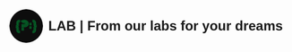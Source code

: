 <div style="display: flex; align-items: center; justify-content: center; gap: 10px;">
  <img 
    src="./public/logo.png" 
    alt="lab-logo" 
    style="width: 60px; height: 60px; border-radius: 50%;"
  >
  <h1 style="margin: 0; font-family: Arial, sans-serif; font-size: 24px;d"> LAB | From our labs for your dreams  </h1>
</div>

